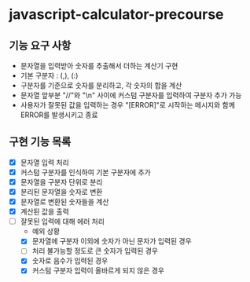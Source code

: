 # javascript-calculator-precourse

## 기능 요구 사항

- 문자열을 입력받아 숫자를 추출해서 더하는 계산기 구현
- 기본 구분자 : (,), (:)
- 구분자를 기준으로 숫자를 분리하고, 각 숫자의 합을 계산
- 문자열 앞부분 "//"와 "\n" 사이에 커스텀 구분자를 입력하여 구분자 추가 가능
- 사용자가 잘못된 값을 입력하는 경우 "[ERROR]"로 시작하는 메시지와 함께 ERROR를 발생시키고 종료

## 구현 기능 목록

- [x] 문자열 입력 처리
- [x] 커스텀 구분자를 인식하여 기본 구분자에 추가
- [x] 문자열을 구분자 단위로 분리
- [x] 분리된 문자열을 숫자로 변환
- [x] 문자열로 변환된 숫자들을 계산
- [x] 계산된 값을 출력
- [ ] 잘못된 입력에 대해 에러 처리
  - 예외 상황
  - [x] 문자열에 구분자 이외에 숫자가 아닌 문자가 입력된 경우
  - [ ] 처리 불가능할 정도로 큰 숫자가 입력된 경우
  - [x] 숫자로 음수가 입력된 경우
  - [x] 커스텀 구분자 입력이 올바르게 되지 않은 경우
